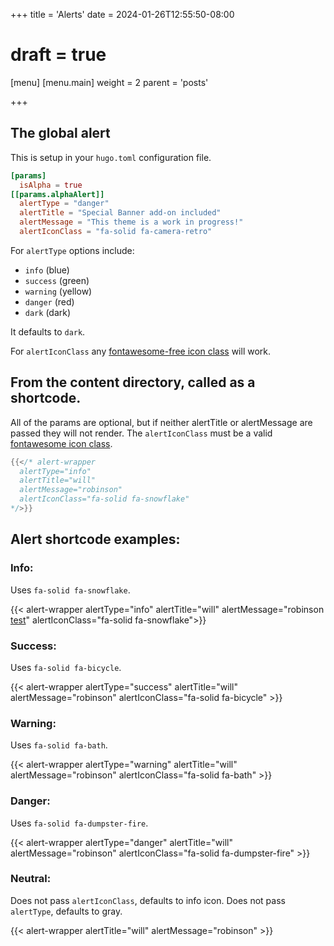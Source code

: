 +++
title = 'Alerts'
date = 2024-01-26T12:55:50-08:00
# draft = true
[menu]
 [menu.main]
  weight = 2
  parent = 'posts'

+++

## The global alert

This is setup in your `hugo.toml` configuration file.  
```toml
[params]
  isAlpha = true
[[params.alphaAlert]]
  alertType = "danger"
  alertTitle = "Special Banner add-on included"
  alertMessage = "This theme is a work in progress!"
  alertIconClass = "fa-solid fa-camera-retro"
```

For `alertType` options include:
- `info` (blue)
- `success` (green)
- `warning` (yellow)
- `danger` (red)
- `dark` (dark)  

It defaults to `dark`.

For `alertIconClass` any [fontawesome-free icon class](https://fontawesome.com/search?o=r&m=free) will work.

## From the content directory, called as a shortcode.

All of the params are optional, but if neither alertTitle or alertMessage are passed they will not render. The `alertIconClass` must be a valid [fontawesome icon class](https://fontawesome.com/search?o=r&m=free).

```go
{{</* alert-wrapper 
  alertType="info" 
  alertTitle="will" 
  alertMessage="robinson" 
  alertIconClass="fa-solid fa-snowflake"
*/>}}
```

## Alert shortcode examples:
  
### Info: 

Uses `fa-solid fa-snowflake`.

{{< alert-wrapper alertType="info" alertTitle="will" alertMessage="robinson <a href='/posts/alerts'>test</a>" alertIconClass="fa-solid fa-snowflake">}}  

### Success: 

Uses `fa-solid fa-bicycle`.

{{< alert-wrapper alertType="success" alertTitle="will" alertMessage="robinson" alertIconClass="fa-solid fa-bicycle" >}}  

### Warning: 

Uses `fa-solid fa-bath`.

{{< alert-wrapper alertType="warning" alertTitle="will" alertMessage="robinson" alertIconClass="fa-solid fa-bath" >}}  

### Danger: 

Uses `fa-solid fa-dumpster-fire`.

{{< alert-wrapper alertType="danger" alertTitle="will" alertMessage="robinson"  alertIconClass="fa-solid fa-dumpster-fire" >}}

### Neutral: 

Does not pass `alertIconClass`, defaults to info icon.
Does not pass `alertType`, defaults to gray.

{{< alert-wrapper alertTitle="will" alertMessage="robinson" >}}

